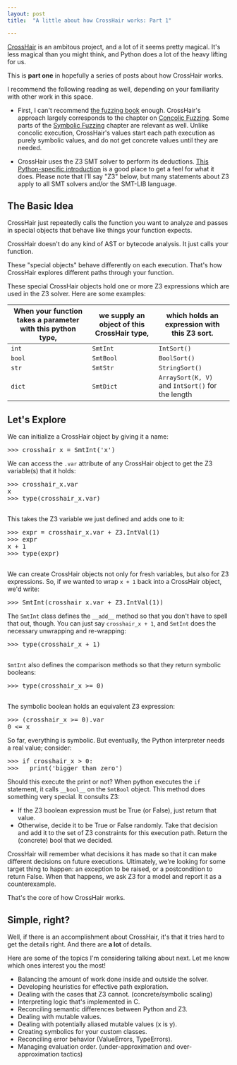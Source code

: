 ```yaml
---
layout: post
title:  "A little about how CrossHair works: Part 1"

---
```


[CrossHair](https://github.com/pschanely/CrossHair) is an ambitous project,
and a lot of it seems pretty magical. It's less magical than you might
think, and Python does a lot of the heavy lifting for us.

This is __part one__ in hopefully a series of posts about how CrossHair works.

I recommend the following reading as well, depending on your familiarity
with other work in this space.

* First, I can't recommend [the fuzzing book](https://www.fuzzingbook.org/)
enough. CrossHair's approach largely corresponds to the chapter on
[Concolic Fuzzing](https://www.fuzzingbook.org/html/ConcolicFuzzer.html).
Some parts of the
[Symbolic Fuzzing](https://www.fuzzingbook.org/html/SymbolicFuzzer.html)
chapter are relevant as well.
Unlike concolic execution, CrossHair's values start each path execution as
purely symbolic values, and do not get concrete values until they are needed.

* CrossHair uses the Z3 SMT solver to perform its deductions.
[This Python-specific introduction](https://www.cs.tau.ac.il/~msagiv/courses/asv/z3py/guide-examples.htm)
is a good place to get a feel for what it does. Please note that I'll say "Z3"
below, but many statements about Z3 apply to all SMT solvers and/or the SMT-LIB
language.

## The Basic Idea

CrossHair just
repeatedly calls the function you want to analyze and passes in special objects
that behave like things your function expects.

CrossHair doesn't do any kind of AST or bytecode analysis. It just calls your
function.

These "special objects" behave differently on each execution. That's how
CrossHair explores different paths through your function.

These special CrossHair objects hold one or more Z3 expressions which are used
in the Z3 solver. Here are some examples:

| When your function takes a parameter with this python type, | we supply an object of this CrossHair type, | which holds an expression with this Z3 sort. |
|-|-|-|
| `int` | `SmtInt` | `IntSort()` |
| `bool` | `SmtBool` | `BoolSort()` |
| `str` | `SmtStr` | `StringSort()` |
| `dict` | `SmtDict` | `ArraySort(K, V)` and `IntSort()` for the length |

## Let's Explore

We can initialize a CrossHair object by giving it a name:
<pre>
>>> crosshair_x = SmtInt('x')
</pre>
We can access the `.var` attribute of any CrossHair object to get
the Z3 variable(s) that it holds:
<pre>
>>> crosshair_x.var
x
>>> type(crosshair_x.var)
<class 'Z3.Z3.ArithRef'>
</pre>

This takes the Z3 variable we just defined and adds one to it:
<pre>
>>> expr = crosshair_x.var + Z3.IntVal(1)
>>> expr
x + 1
>>> type(expr)
<class 'Z3.Z3.ExprRef'>
</pre>

We can create CrossHair objects not only for fresh variables, but
also for Z3 expressions.
So, if we wanted to wrap `x + 1` back into a CrossHair object,
we'd write:
<pre>
>>> SmtInt(crosshair_x.var + Z3.IntVal(1))
</pre>

The `SmtInt` class defines the `__add__` method so that you don't
have to spell that out, though. You can just say `crosshair_x + 1`, and
`SmtInt` does the necessary unwrapping and re-wrapping:

<pre>
>>> type(crosshair_x + 1)
<class 'crosshair.libimpl.builtinslib.SmtInt'>
</pre>

`SmtInt` also defines the comparison methods so that they return symbolic
booleans:

<pre>
>>> type(crosshair_x >= 0)
<class 'crosshair.libimpl.builtinslib.SmtBool'>
</pre>

The symbolic boolean holds an equivalent Z3 expression:
<pre>
>>> (crosshair_x >= 0).var
0 <= x
</pre>

So far, everything is symbolic. But eventually, the Python interpreter
needs a real value; consider:
<pre>
>>> if crosshair_x > 0:
>>>   print('bigger than zero')
</pre>

Should this execute the print or not? When python executes the `if`
statement, it calls `__bool__` on the `SmtBool` object. This method
does something very special. It consults Z3:
* If the Z3 boolean expression must be True (or False), just return
  that value.
* Otherwise, decide it to be True or False randomly. Take that decision
  and add it to the set of Z3 constraints for this execution path.
  Return the (concrete) bool that we decided.

CrossHair will remember what decisions it has made so that
it can make different decisions on future executions. Ultimately,
we're looking for some target thing to happen: an exception to be
raised, or a postcondition to return False. When that happens,
we ask Z3 for a model and report it as a counterexample.

That's the core of how CrossHair works.


## Simple, right?

Well, if there is an accomplishment about CrossHair, it's that it
tries hard to get the details right. And there are __a lot__ of
details.

Here are some of the topics I'm considering talking about next. Let me
know which ones interest you the most!

* Balancing the amount of work done inside and outside the solver.
* Developing heuristics for effective path exploration.
* Dealing with the cases that Z3 cannot. (concrete/symbolic scaling)
* Interpreting logic that's implemented in C.
* Reconciling semantic differences between Python and Z3.
* Dealing with mutable values.
* Dealing with potentially aliased mutable values (x is y).
* Creating symbolics for your custom classes.
* Reconciling error behavior (ValueErrors, TypeErrors).
* Managing evaluation order. (under-approximation and over-approximation tactics)
